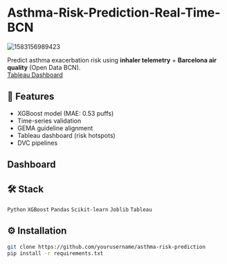 # Asthma-Risk-Prediction-Real-Time-BCN

![1583156989423](https://github.com/user-attachments/assets/84b0b4a9-d628-461c-b24b-1f3bea329b40)

Predict asthma exacerbation risk using **inhaler telemetry** + **Barcelona air quality** (Open Data BCN).  
[Tableau Dashboard](https://public.tableau.com/app/profile/ivan.seldas/viz/Asthma-Risk-Prediction-Real-Time-BCN-dashboard/Dashboard)

## 🚀 Features  
- XGBoost model (MAE: 0.53 puffs)  
- Time-series validation  
- GEMA guideline alignment  
- Tableau dashboard (risk hotspots)  
- DVC pipelines

## Dashboard


## 🛠️ Stack  
`Python` `XGBoost` `Pandas` `Scikit-learn` `Joblib` `Tableau`  

## ⚙️ Installation  
```bash  
git clone https://github.com/yourusername/asthma-risk-prediction  
pip install -r requirements.txt  
